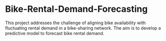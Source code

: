 # Bike-Rental-Demand-Forecasting
This project addresses the challenge of aligning bike availability with fluctuating rental demand in a bike-sharing network. The aim is to develop a predictive model to forecast bike rental demand.
